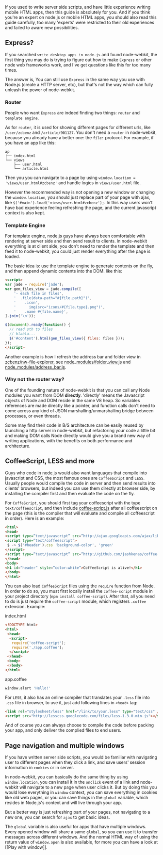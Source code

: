 If you used to write server side scripts, and have little experience writing mobile HTML apps, then this guide is absolutely for you. And if you think you're an expert on node.js or mobile HTML apps, you should also read this guide carefully, too many 'experts' were restricted to their old experiences and failed to aware new possibilities.

## Express?

If you searched `write desktop apps in node.js` and found node-webkit, the first thing you may do is trying to figure out how to make `Express` or other node web frameworks work, and I've get questions like this for too many times.

The answer is, You can still use `Express` in the same way you use with Node.js (create a HTTP server, etc), but that's not the way which can fully unleash the power of node-webkit.

### Router

People who want `Express` are indeed finding two things: `router` and `template engine`.

As for `router`, it is used for showing different pages for different urls, like `/user/zcbenz` and `/article/901127`. You don't need a `router` in node-webkit, because you already have a better one: the `file:` protocol. For example, if you have an app like this:

```
ap
├── index.html
└── views
    ├── user.html
    └── article.html
```

Then you you can navigate to a page by using `window.location = 'views/user.html#zcbenz'` and handle logics in `views/user.html` file.

However the recommended way is not opening a new window or changing the `window.location`, you should just replace part of your page with ajax, like `$('#main').load('views/user.html#zcbenz');`. In this way users won't have bad experience feeling refreshing the page, and the current javascript context is also kept.

### Template Engine

For template engine, node.js guys have always been comfortable with rendering at server side and then send result to clients. In node-webkit everything is at client side, you don't need to render the template and then feed it to node-webkit, you could just render everything after the page is loaded.

The basic idea is: use the template engine to generate contents on the fly, and then append dynamic contents into the DOM. like this:

```html
<script>
var jade = require('jade');
var gen_files_view = jade.compile([
    '- each file in files',
    '  .file(data-path="#{file.path}")',
    '    .icon',
    '      img(src="icons/#{file.type}.png")',
    '    .name #{file.name}',
].join('\n'));

$(document).ready(function() {
  // read sth to files
  // blabla...
  $('#content').html(gen_files_view({ files: files }));
});
</script>
```

Another example is how I refresh the address bar and folder view in [zcbenz/nw-file-explorer](https://github.com/zcbenz/nw-sample-apps/tree/master/file-explorer), see [node_modules/folder_view.js](https://github.com/zcbenz/nw-sample-apps/blob/master/file-explorer/node_modules/folder_view.js) and [node_modules/address_bar.js](https://github.com/zcbenz/nw-sample-apps/blob/master/file-explorer/node_modules/address_bar.js).

### Why not the router way?

One of the founding nature of node-webkit is that you can call any Node modules you want from DOM **directly**. 'directly' means the Javascript objects of Node and DOM reside in the same V8 heap. So variables references are made directly like a pointer, and function calls don't need to come across any kind of JSON marshalling/unmarshalling bridge between processes, or even threads.

Some may find their code in B/S architecture can be easily reused by launching a http server in node-webkit, but refactoring your code a little bit and making DOM calls Node directly would give you a brand new way of writing applications, with the benefits on both performance and architecture.

## CoffeeScript, LESS and more

Guys who code in node.js would also want languages that compile into javascript and CSS, the most famous ones are `CoffeeScript` and `LESS`. Usually people would compile the code in server and then send results into clients' browsers, but indeed you can use them directly at browser side, by installing the compiler first and then evaluate the code on the fly.

For `CoffeScript`, you should first tag your coffeescript with the type `text/coffeescript`, and then include [coffee-script.js](http://github.com/jashkenas/coffee-script/raw/master/extras/coffee-script.js) after all coffeescript on the page (this is the compiler that will evaluate and compile all coffeescript in order). Here is an example:

```html
<html>
<head>
<script type=”text/javascript” src=”http://ajax.googleapis.com/ajax/libs/jquery/1.4.4/jquery.min.js”></script>
<script type=”text/coffeescript”>
 $ -> $('#header').css 'background-color', 'green'
</script>
<script type=”text/javascript” src=”http://github.com/jashkenas/coffee-script/raw/master/extras/coffee-script.js”></script>
</head>
<body>
<h1 id=”header” style=”color:white”>CoffeeScript is alive!</h1>
</body>
</html>
```

You can also load `CoffeeScript` files using the `require` function from Node. In order to do so, you must first locally install the `coffee-script` module in your project directory (`npm install coffee-script`). After that, all you need to do is just require the `coffee-script` module, which registers `.coffee` extension. Example:

index.html
```html
<!DOCTYPE html>
<html>
 <head>
  <script>
   require('coffee-script');
   require('./app.coffee');
  </script>
 </head>
 <body>
 </body>
</html>
```

app.coffee
```coffeescript
window.alert 'Hello!'
```

For `LESS`, it also has an online compiler that translates your `.less` file into `.css` file in browser, to use it, just add following lines in `<head>` tag:

```html
<link rel="stylesheet/less" href="/link/to/your.less" type="text/css" /> 
<script src="http://lesscss.googlecode.com/files/less-1.3.0.min.js"></script>
```

And of course you can always choose to compile the code before packing your app, and only deliver the complied files to end users.

## Page navigation and multiple windows

If you have written server side scripts, you would be familiar with navigating user to different pages when they click a link, and save users' session information in `cookies` or in server.

In node-webkit, you can basically do the same thing by using `window.location`, you can install it in the `onclick` event of a link and node-webkit will navigate to a new page when user clicks it. But by doing this you would lose everything in `window` context, you can save everything in cookies like old web pages, or you can save things in the `global` variable, which resides in Node.js's context and will live through your app.

But a better way is just refreshing part of your pages, not navigating to a new one, you can search for `ajax` to get basic ideas.

The `global` variable is also useful for apps that have multiple windows. Every opened window will share a same `global`, so you can use it to transfer messages across different windows. And the normal HTML way of using the return value of `window.open` is also available, for more you can have a look at [[Play with window]].